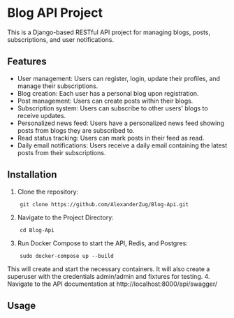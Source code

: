 # Blog API Project

This is a Django-based RESTful API project for managing blogs, posts, subscriptions, and user notifications.

## Features

- User management: Users can register, login, update their profiles, and manage their subscriptions.
- Blog creation: Each user has a personal blog upon registration.
- Post management: Users can create posts within their blogs.
- Subscription system: Users can subscribe to other users' blogs to receive updates.
- Personalized news feed: Users have a personalized news feed showing posts from blogs they are subscribed to.
- Read status tracking: Users can mark posts in their feed as read.
- Daily email notifications: Users receive a daily email containing the latest posts from their subscriptions.

## Installation

1. Clone the repository:
```
    git clone https://github.com/AlexanderZug/Blog-Api.git
```

2. Navigate to the Project Directory:
```
    cd Blog-Api
```
3. Run Docker Compose to start the API, Redis, and Postgres:

```
    sudo docker-compose up --build
```
This will create and start the necessary containers.
It will also create a superuser with the credentials admin/admin and fixtures for testing.
4. Navigate to the API documentation at http://localhost:8000/api/swagger/

## Usage
